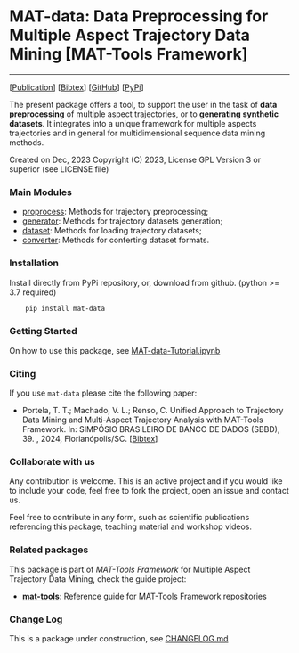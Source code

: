 # MAT-data: Data Preprocessing for Multiple Aspect Trajectory Data Mining \[MAT-Tools Framework\]
---

\[[Publication](#)\] \[[Bibtex](https://github.com/mat-analysis/mat-tools/blob/main/references/mat-tools.bib)\] \[[GitHub](https://github.com/mat-analysis/mat-data)\] \[[PyPi](https://pypi.org/project/mat-data/)\]


The present package offers a tool, to support the user in the task of **data preprocessing** of multiple aspect trajectories, or to **generating synthetic datasets**. It integrates into a unique framework for multiple aspects trajectories and in general for multidimensional sequence data mining methods.

Created on Dec, 2023
Copyright (C) 2023, License GPL Version 3 or superior (see LICENSE file)

### Main Modules

- [proprocess](/proprocess.py): Methods for trajectory preprocessing;
- [generator](/generator.py): Methods for trajectory datasets generation;
- [dataset](/dataset.py): Methods for loading trajectory datasets;
- [converter](/converter.py): Methods for conferting dataset formats.


### Installation

Install directly from PyPi repository, or, download from github. (python >= 3.7 required)

```bash
    pip install mat-data
```

### Getting Started

On how to use this package, see [MAT-data-Tutorial.ipynb](https://github.com/ttportela/mat-data/blob/main/MAT-data-Tutorial.ipynb)

### Citing

If you use `mat-data` please cite the following paper:

 - Portela, T. T.; Machado, V. L.; Renso, C. Unified Approach to Trajectory Data Mining and Multi-Aspect Trajectory Analysis with MAT-Tools Framework. In: SIMPÓSIO BRASILEIRO DE BANCO DE DADOS (SBBD), 39. , 2024, Florianópolis/SC. \[[Bibtex](https://github.com/mat-analysis/mat-tools/blob/main/references/mat-tools.bib)\]

### Collaborate with us

Any contribution is welcome. This is an active project and if you would like to include your code, feel free to fork the project, open an issue and contact us.

Feel free to contribute in any form, such as scientific publications referencing this package, teaching material and workshop videos.

### Related packages

This package is part of _MAT-Tools Framework_ for Multiple Aspect Trajectory Data Mining, check the guide project:

- **[mat-tools](https://github.com/mat-analysis/mat-tools)**: Reference guide for MAT-Tools Framework repositories

### Change Log

This is a package under construction, see [CHANGELOG.md](https://github.com/mat-analysis/mat-data/blob/main/CHANGELOG.md)

